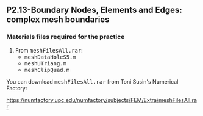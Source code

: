 ## P2.13-Boundary Nodes, Elements and Edges: complex mesh boundaries
### Materials files required for the practice
1. From <tt>meshFilesAll.rar</tt>: 
	* <tt>meshDataHoleS5.m</tt>
   	* <tt>meshUTriang.m</tt>
	* <tt>meshClipQuad.m</tt> 

You can download <tt>meshFilesAll.rar</tt> from Toni Susin's Numerical Factory:

https://numfactory.upc.edu/numfactory/subjects/FEM/Extra/meshFilesAll.rar
